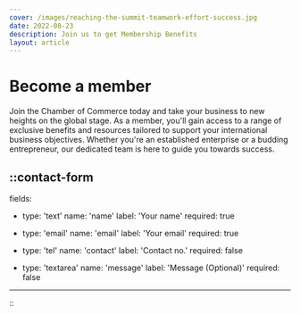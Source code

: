 ```yaml
---
cover: /images/reaching-the-summit-teamwork-effort-success.jpg
date: 2022-08-23
description: Join us to get Membership Benefits
layout: article
---
```


# Become a member

Join the Chamber of Commerce today and take your business to new heights on the global stage. As a member, you'll gain access to a range of exclusive benefits and resources tailored to support your international business objectives. Whether you're an established enterprise or a budding entrepreneur, our dedicated team is here to guide you towards success.

::contact-form
---
fields:
  - type: 'text'
    name: 'name'
    label: 'Your name'
    required: true

  - type: 'email'
    name: 'email'
    label: 'Your email'
    required: true

  - type: 'tel'
    name: 'contact'
    label: 'Contact no.'
    required: false

  - type: 'textarea'
    name: 'message'
    label: 'Message (Optional)'
    required: false
---
::